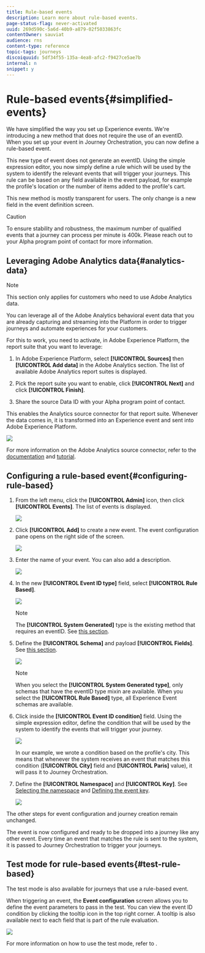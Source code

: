 ```yaml
---
title: Rule-based events
description: Learn more about rule-based events.
page-status-flag: never-activated
uuid: 269d590c-5a6d-40b9-a879-02f5033863fc
contentOwner: sauviat
audience: rns
content-type: reference
topic-tags: journeys
discoiquuid: 5df34f55-135a-4ea8-afc2-f9427ce5ae7b
internal: n
snippet: y
---
```


# Rule-based events{#simplified-events}

We have simplified the way you set up Experience events. We're introducing a new method that does not require the use of an eventID. When you set up your event in Journey Orchestration, you can now define a rule-based event.

This new type of event does not generate an eventID. Using the simple expression editor, you now simply define a rule which will be used by the system to identify the relevant events that will trigger your journeys. This rule can be based on any field available in the event payload, for example the profile's location or the number of items added to the profile's cart.

This new method is mostly transparent for users. The only change is a new field in the event definition screen.

>[!CAUTION]
>
>To ensure stability and robustness, the maximum number of qualified events that a journey can process per minute is 400k. Please reach out to your Alpha program point of contact for more information.

## Leveraging Adobe Analytics data{#analytics-data}

>[!NOTE]
>
>This section only applies for customers who need to use Adobe Analytics data.

You can leverage all of the Adobe Analytics behavioral event data that you are already capturing and streaming into the Platform in order to trigger journeys and automate experiences for your customers.

For this to work, you need to activate, in Adobe Experience Platform, the report suite that you want to leverage:

1. In Adobe Experience Platform, select **[!UICONTROL Sources]** then **[!UICONTROL Add data]** in the Adobe Analytics section. The list of available Adobe Analytics report suites is displayed.

1. Pick the report suite you want to enable, click **[!UICONTROL Next]** and click **[!UICONTROL Finish]**. 

1. Share the source Data ID with your Alpha program point of contact. 

This enables the Analytics source connector for that report suite. Whenever the data comes in, it is transformed into an Experience event and sent into Adobe Experience Platform. 

![](../assets/alpha-event9.png)

For more information on the Adobe Analytics source connector, refer to the [documentation](https://docs.adobe.com/help/en/experience-platform/sources/connectors/adobe-applications/analytics.html) and [tutorial](https://docs.adobe.com/content/help/en/experience-platform/sources/ui-tutorials/create/adobe-applications/analytics.html).

## Configuring a rule-based event{#configuring-rule-based}

1. From the left menu, click the **[!UICONTROL Admin]** icon, then click **[!UICONTROL Events]**. The list of events is displayed. 

   ![](../assets/alpha-event1.png)

1. Click **[!UICONTROL Add]** to create a new event. The event configuration pane opens on the right side of the screen.

   ![](../assets/alpha-event2.png)

1. Enter the name of your event. You can also add a description.

   ![](../assets/alpha-event3.png)

1. In the new **[!UICONTROL Event ID type]** field, select **[!UICONTROL Rule Based]**. 

   ![](../assets/alpha-event4.png)

   >[!NOTE]
   >
   >The **[!UICONTROL System Generated]** type is the existing method that requires an eventID. See [this section](../event/about-events.md).

1. Define the **[!UICONTROL Schema]** and payload **[!UICONTROL Fields]**. See [this section](../event/defining-the-payload-fields.md).

   ![](../assets/alpha-event5.png)

   >[!NOTE]
   >
   >When you select the **[!UICONTROL System Generated type]**, only schemas that have the eventID type mixin are available. When you select the **[!UICONTROL Rule Based]** type, all Experience Event schemas are available.

1. Click inside the **[!UICONTROL Event ID condition]** field. Using the simple expression editor, define the condition that will be used by the system to identify the events that will trigger your journey.

   ![](../assets/alpha-event6.png)

   In our example, we wrote a condition based on the profile's city. This means that whenever the system receives an event that matches this condition (**[!UICONTROL City]** field and **[!UICONTROL Paris]** value), it will pass it to Journey Orchestration.

1. Define the **[!UICONTROL Namespace]** and **[!UICONTROL Key]**. See [Selecting the namespace](../event/selecting-the-namespace.md) and [Defining the event key](../event/defining-the-event-key.md).

   ![](../assets/alpha-event7.png)

The other steps for event configuration and journey creation remain unchanged. 

The event is now configured and ready to be dropped into a journey like any other event. Every time an event that matches the rule is sent to the system, it is passed to Journey Orchestration to trigger your journeys.  

## Test mode for rule-based events{#test-rule-based}

The test mode is also available for journeys that use a rule-based event.

When triggering an event, the **Event configuration** screen allows you to define the event parameters to pass in the test. You can view the event ID condition by clicking the tooltip icon in the top right corner. A tooltip is also available next to each field that is part of the rule evaluation.

![](../assets/alpha-event8.png)

For more information on how to use the test mode, refer to [](../building-journeys/testing-the-journey.md).

